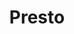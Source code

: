 ---
title: Presto
categories:
  - relational-database
docs:
  - id: java
    url: https://java.testcontainers.org/modules/databases/presto/
    maintainer: core
    example: |
      ```java
      var presto = new PrestoContainer(DockerImageName.parse("ghcr.io/trinodb/presto:344"));
      presto.start();
      ```
    installation: |
      ```xml
      <dependency>
          <groupId>org.testcontainers</groupId>
          <artifactId>presto</artifactId>
          <version>1.20.0</version>
          <scope>test</scope>
      </dependency>
      ```
description: |
  Presto is a distributed query engine for big data using the SQL query language. Its architecture allows users to query data sources such as Hadoop, Cassandra, Kafka, AWS S3, Alluxio, MySQL, MongoDB and Teradata, and allows use of multiple data sources within a query.
---